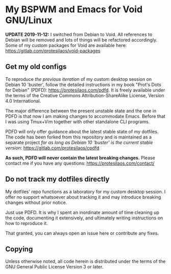 My BSPWM and Emacs for Void GNU/Linux
=====================================

**UPDATE 2019-11-12:** I switched from Debian to Void.  All references
to Debian will be removed and lots of things will be refactored
accordingly.  Some of my custom packages for Void are available here:
https://gitlab.com/protesilaos/void-packages

Get my old configs
------------------

To reproduce _the previous iteration_ of my custom desktop session on
Debian 10 'buster', follow the detailed instructions in my book "Prot's
Dots for Debian" (PDFD): https://protesilaos.com/pdfd.  It is freely
available under the terms of the Creative Commons Attribution-ShareAlike
License, Version 4.0 International.

The major difference between the present unstable state and the one in
PDFD is that now I am making changes to accommodate Emacs.  Before that
I was using Tmux+Vim together with other standalone CLI programs.

PDFD will only offer guidance about the latest stable state of my
dotfiles.  The code has been forked from this repository and is
maintained as a separate project _for as long as Debian 10 'buster' is
the current stable version_: https://gitlab.com/protesilaos/cpdfd

**As such, PDFD will never contain the latest breaking changes.** Please
contact me if you have any questions: https://protesilaos.com/contact/

Do not track my dotfiles directly
---------------------------------

My dotfiles' repo functions as a laboratory for my custom desktop
session.  I offer no support whatsoever about tracking it and may
introduce breaking changes without prior notice.

Just use PDFD.  It is why I spent an inordinate amount of time cleaning
up the code, documenting it extensively, and ultimately writing
instructions on how to reproduce it.

That granted, you can always open an issue here or contribute any fixes.

Copying
-------

Unless otherwise noted, all code herein is distributed under the terms
of the GNU General Public License Version 3 or later.
